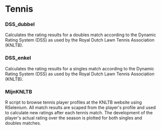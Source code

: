 # Tennis

### DSS_dubbel
Calculates the rating results for a doubles match according to the Dynamic Rating System (DSS) as used by the Royal Dutch Lawn Tennis Association (KNLTB).

### DSS_enkel
Calculates the rating results for a singles match according to the Dynamic Rating System (DSS) as used by the Royal Dutch Lawn Tennis Association (KNLTB).

### MijnKNLTB
R script to browse tennis player profiles at the KNLTB website using RSelenium. All match results are scaped from the player's profile and used to calculate new ratings after each tennis match. The development of the player's actual rating over the season is plotted for both singles and doubles matches.
